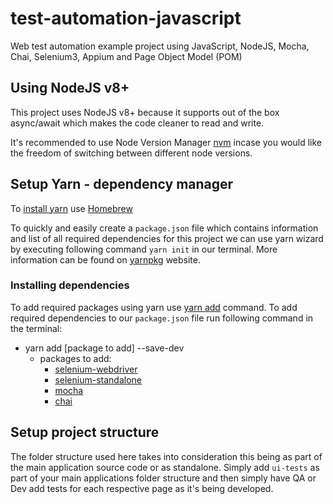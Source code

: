 # test-automation-javascript
Web test automation example project using JavaScript, NodeJS, Mocha, Chai, Selenium3, Appium and Page Object Model (POM)

## Using NodeJS v8+
This project uses NodeJS v8+ because it supports out of the box async/await which makes the code cleaner to read and write.

It's recommended to use Node Version Manager [nvm](https://github.com/creationix/nvm/blob/master/README.md) incase you would like the freedom of switching between different node versions.

## Setup Yarn - dependency manager

To [install yarn](https://yarnpkg.com/lang/en/docs/install/) use [Homebrew](https://brew.sh/)

To quickly and easily create a `package.json` file which contains information and list of all required dependencies for this project we can use yarn wizard by executing following command `yarn init` in our terminal. More information can be found on [yarnpkg](https://yarnpkg.com/lang/en/docs/cli/init/) website.

### Installing dependencies
To add required packages using yarn use [yarn add](https://yarnpkg.com/lang/en/docs/cli/install/) command. To add required dependencies to our `package.json` file run following command in the terminal:
* yarn add [package to add] --save-dev
  * packages to add:
    * [selenium-webdriver](https://yarnpkg.com/en/package/selenium-webdriver)
    * [selenium-standalone](https://yarnpkg.com/en/package/selenium-standalone)
    * [mocha](https://yarnpkg.com/en/package/mocha)
    * [chai](https://yarnpkg.com/en/package/chai)


## Setup project structure
The folder structure used here takes into consideration this being as part of the main application source code or as standalone. Simply add `ui-tests` as part of your main applications folder structure and then simply have QA or Dev add tests for each respective page as it's being developed.
